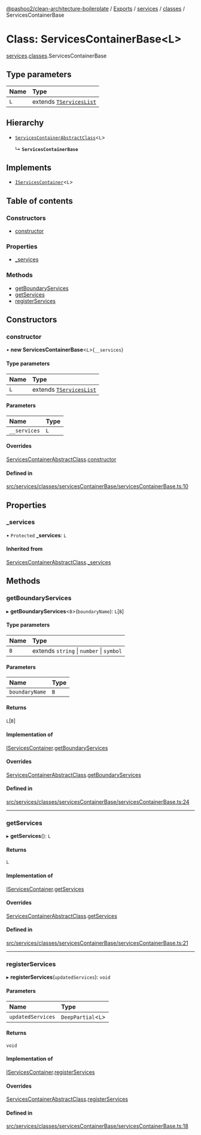 [@pashoo2/clean-architecture-boilerplate](../README.md) / [Exports](../modules.md) / [services](../modules/services.md) / [classes](../modules/services.classes.md) / ServicesContainerBase

# Class: ServicesContainerBase<L\>

[services](../modules/services.md).[classes](../modules/services.classes.md).ServicesContainerBase

## Type parameters

| Name | Type |
| :------ | :------ |
| `L` | extends [`TServicesList`](../modules/services.interfaces.common.md#tserviceslist) |

## Hierarchy

- [`ServicesContainerAbstractClass`](services.interfaces.common.servicescontainerabstractclass.md)<`L`\>

  ↳ **`ServicesContainerBase`**

## Implements

- [`IServicesContainer`](../interfaces/services.interfaces.common.iservicescontainer.md)<`L`\>

## Table of contents

### Constructors

- [constructor](services.classes.servicescontainerbase.md#constructor)

### Properties

- [\_services](services.classes.servicescontainerbase.md#_services)

### Methods

- [getBoundaryServices](services.classes.servicescontainerbase.md#getboundaryservices)
- [getServices](services.classes.servicescontainerbase.md#getservices)
- [registerServices](services.classes.servicescontainerbase.md#registerservices)

## Constructors

### constructor

• **new ServicesContainerBase**<`L`\>(`__services`)

#### Type parameters

| Name | Type |
| :------ | :------ |
| `L` | extends [`TServicesList`](../modules/services.interfaces.common.md#tserviceslist) |

#### Parameters

| Name | Type |
| :------ | :------ |
| `__services` | `L` |

#### Overrides

[ServicesContainerAbstractClass](services.interfaces.common.servicescontainerabstractclass.md).[constructor](services.interfaces.common.servicescontainerabstractclass.md#constructor)

#### Defined in

[src/services/classes/servicesContainerBase/servicesContainerBase.ts:10](https://github.com/pashoo2/clean-architecture-boilerplate/blob/e54a93c/src/services/classes/servicesContainerBase/servicesContainerBase.ts#L10)

## Properties

### \_services

• `Protected` **\_services**: `L`

#### Inherited from

[ServicesContainerAbstractClass](services.interfaces.common.servicescontainerabstractclass.md).[_services](services.interfaces.common.servicescontainerabstractclass.md#_services)

## Methods

### getBoundaryServices

▸ **getBoundaryServices**<`B`\>(`boundaryName`): `L`[`B`]

#### Type parameters

| Name | Type |
| :------ | :------ |
| `B` | extends `string` \| `number` \| `symbol` |

#### Parameters

| Name | Type |
| :------ | :------ |
| `boundaryName` | `B` |

#### Returns

`L`[`B`]

#### Implementation of

[IServicesContainer](../interfaces/services.interfaces.common.iservicescontainer.md).[getBoundaryServices](../interfaces/services.interfaces.common.iservicescontainer.md#getboundaryservices)

#### Overrides

[ServicesContainerAbstractClass](services.interfaces.common.servicescontainerabstractclass.md).[getBoundaryServices](services.interfaces.common.servicescontainerabstractclass.md#getboundaryservices)

#### Defined in

[src/services/classes/servicesContainerBase/servicesContainerBase.ts:24](https://github.com/pashoo2/clean-architecture-boilerplate/blob/e54a93c/src/services/classes/servicesContainerBase/servicesContainerBase.ts#L24)

___

### getServices

▸ **getServices**(): `L`

#### Returns

`L`

#### Implementation of

[IServicesContainer](../interfaces/services.interfaces.common.iservicescontainer.md).[getServices](../interfaces/services.interfaces.common.iservicescontainer.md#getservices)

#### Overrides

[ServicesContainerAbstractClass](services.interfaces.common.servicescontainerabstractclass.md).[getServices](services.interfaces.common.servicescontainerabstractclass.md#getservices)

#### Defined in

[src/services/classes/servicesContainerBase/servicesContainerBase.ts:21](https://github.com/pashoo2/clean-architecture-boilerplate/blob/e54a93c/src/services/classes/servicesContainerBase/servicesContainerBase.ts#L21)

___

### registerServices

▸ **registerServices**(`updatedServices`): `void`

#### Parameters

| Name | Type |
| :------ | :------ |
| `updatedServices` | `DeepPartial`<`L`\> |

#### Returns

`void`

#### Implementation of

[IServicesContainer](../interfaces/services.interfaces.common.iservicescontainer.md).[registerServices](../interfaces/services.interfaces.common.iservicescontainer.md#registerservices)

#### Overrides

[ServicesContainerAbstractClass](services.interfaces.common.servicescontainerabstractclass.md).[registerServices](services.interfaces.common.servicescontainerabstractclass.md#registerservices)

#### Defined in

[src/services/classes/servicesContainerBase/servicesContainerBase.ts:18](https://github.com/pashoo2/clean-architecture-boilerplate/blob/e54a93c/src/services/classes/servicesContainerBase/servicesContainerBase.ts#L18)
